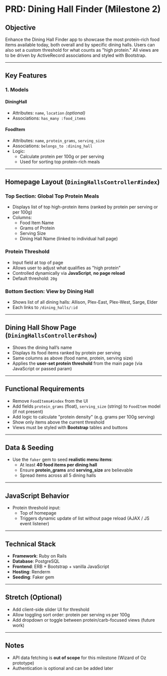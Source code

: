 # PRD: Dining Hall Finder (Milestone 2)

## Objective
Enhance the Dining Hall Finder app to showcase the most protein-rich food items available today, both overall and by specific dining halls. Users can also set a custom threshold for what counts as "high protein." All views are to be driven by ActiveRecord associations and styled with Bootstrap.

---

## Key Features

### 1. Models

#### DiningHall
- Attributes: `name`, `location` *(optional)*
- Associations: `has_many :food_items`

#### FoodItem
- Attributes: `name`, `protein_grams`, `serving_size`
- Associations: `belongs_to :dining_hall`
- Logic:
  - Calculate protein per 100g or per serving
  - Used for sorting top protein-rich meals

---

## Homepage Layout (`DiningHallsController#index`)

### Top Section: Global Top Protein Meals
- Displays list of top high-protein items (ranked by protein per serving or per 100g)
- Columns:
  - Food Item Name
  - Grams of Protein
  - Serving Size
  - Dining Hall Name (linked to individual hall page)

### Protein Threshold
- Input field at top of page
- Allows user to adjust what qualifies as "high protein"
- Controlled dynamically via **JavaScript**, **no page reload**
- Default threshold: `20g`

### Bottom Section: View by Dining Hall
- Shows list of all dining halls: Allison, Plex-East, Plex-West, Sarge, Elder
- Each links to `/dining_halls/:id`

---

## Dining Hall Show Page (`DiningHallsController#show`)

- Shows the dining hall’s name
- Displays its food items ranked by protein per serving
- Same columns as above (food name, protein, serving size)
- Applies the **user-set protein threshold** from the main page (via JavaScript or passed param)

---

## Functional Requirements

- Remove `FoodItems#index` from the UI
- Add fields `protein_grams` (float), `serving_size` (string) to `FoodItem` model (if not present)
- Add logic to calculate "protein density" (e.g. grams per 100g serving)
- Show only items above the current threshold
- Views must be styled with **Bootstrap** tables and buttons

---

## Data & Seeding

- Use the `faker` gem to seed **realistic menu items**:
  - At least **40 food items per dining hall**
  - Ensure **protein_grams** and **serving_size** are believable
  - Spread items across all 5 dining halls

---

## JavaScript Behavior

- Protein threshold input:
  - Top of homepage
  - Triggers dynamic update of list without page reload (AJAX / JS event listener)

---

## Technical Stack
- **Framework**: Ruby on Rails
- **Database**: PostgreSQL
- **Frontend**: ERB + Bootstrap + vanilla JavaScript
- **Hosting**: Renderm
- **Seeding**: Faker gem

---

## Stretch (Optional)
- Add client-side slider UI for threshold
- Allow toggling sort order: protein per serving vs per 100g
- Add dropdown or toggle between protein/carb-focused views (future work)

---

## Notes
- API data fetching is **out of scope** for this milestone (Wizard of Oz prototype)
- Authentication is optional and can be added later
